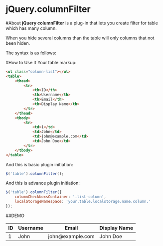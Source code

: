# jQuery.columnFilter

#About
**jQuery columnFilter** is a plug-in that lets you create filter for table which has many column.

When you hide several columns than the table will only columns that not been hiden.

The syntax is as follows:

#How  to Use It
Your table markup:
```html
<ul class="column-list"></ul>
<table>
    <thead>
        <tr>
            <th>ID</th>
            <th>Username</th>
            <th>Email</th>
            <th>Display Name</th>
        </tr>
    </thead>
    <tbody>
        <tr>
            <td>1</td>
            <td>John</td>
            <td>john@example.com</td>
            <td>John Doe</td>
        </tr>
    </tbody>
</table>
```
And this is basic plugin initiation:
```javascript
$('table').columnFilter();
```
And this is advance plugin initiation:
```javascript
$('table').columnFilter({
    columnCheckboxsContainer: '.list-column',
    localStorageNamespace: 'your.table.localstorage.name.column.'
});
```
##DEMO
<ul class="column-list"></ul>
<table>
    <thead>
        <tr>
            <th>ID</th>
            <th>Username</th>
            <th>Email</th>
            <th>Display Name</th>
        </tr>
    </thead>
    <tbody>
        <tr>
            <td>1</td>
            <td>John</td>
            <td>john@example.com</td>
            <td>John Doe</td>
        </tr>
    </tbody>
</table>
<script type="text/javascript" src="//cdnjs.cloudflare.com/ajax/libs/jquery/1.11.1/jquery.js"></script>
<script type="text/javascript" src="//cdn.rawgit.com/herdiansc/jquery.columnfilter/master/jquery.columnfilter-0.0.1.js"></script>
<script type="text/javascript">
$('table').columnFilter();
</script>
